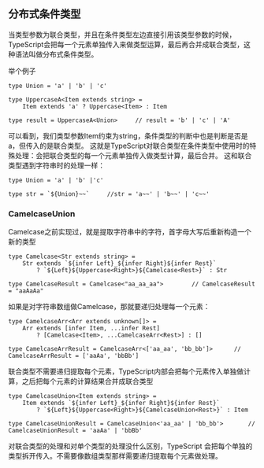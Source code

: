 ## 分布式条件类型

当类型参数为联合类型，并且在条件类型左边直接引用该类型参数的时候，TypeScript会把每一个元素单独传入来做类型运算，最后再合并成联合类型，这种语法叫做分布式条件类型。

举个例子
```
type Union = 'a' | 'b' | 'c'

type UppercaseA<Item extends string> = 
    Item extends 'a' ? Uppercase<Item> : Item

type result = UppercaseA<Union>     // result = 'b' | 'c' | 'A'
```
可以看到，我们类型参数Item约束为string，条件类型的判断中也是判断是否是 a，但传入的是联合类型。
这就是TypeScript对联合类型在条件类型中使用时的特殊处理：会把联合类型的每一个元素单独传入做类型计算，最后合并。
这和联合类型遇到字符串时的处理一样：
```
type Union = 'a' | 'b' |'c'

type str = `${Union}~~`     //str = 'a~~' | 'b~~' | 'c~~'
```

### CamelcaseUnion
Camelcase之前实现过，就是提取字符串中的字符，首字母大写后重新构造一个新的类型
```
type Camelcase<Str extends string> = 
    Str extends `${infer Left}_${infer Right}${infer Rest}`
        ? `${Left}${Uppercase<Right>}${Camelcase<Rest>}` : Str

type CamelcaseResult = Camelcase<"aa_aa_aa">        // CamelcaseResult = "aaAaAa"
```
如果是对字符串数组做Camelcase，那就要递归处理每一个元素：
```
type CamelcaseArr<Arr extends unknown[]> =
    Arr extends [infer Item, ...infer Rest]
        ? [Camelcase<Item>, ...CamelcaseArr<Rest>] : []

type CamelcaseArrResult = CamelcaseArr<['aa_aa', 'bb_bb']>      // CamelcaseArrResult = ['aaAa', 'bbBb']
```
联合类型不需要递归提取每个元素，TypeScript内部会把每个元素传入单独做计算，之后把每个元素的计算结果合并成联合类型
```
type CamelcaseUnion<Item extends string> =
    Item extends `${infer Left}_${infer Right}${infer Rest}`
        ? `${Left}${Uppercase<Right>}${CamelcaseUnion<Rest>}` : Item

type CamelcaseUnionResult = CamelcaseUnion<'aa_aa' | 'bb_bb'>       // CamelcaseUnionResult = 'aaAa' | 'bbBb'
```
对联合类型的处理和对单个类型的处理没什么区别，TypeScript 会把每个单独的类型拆开传入。不需要像数组类型那样需要递归提取每个元素做处理。